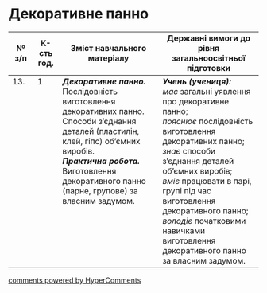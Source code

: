 <div id="hypercomments_widget" class="js-hypercomments-widget invisible"></div>

 # Декоративне панно

<table>
  <tr>
    <td width="10%" align="center"><b>№ з/п</b></td>
    <td width="10%" align="center"><b>К-сть год.</b></td>
    <td width="40%" align="center"><b>Зміст навчального матеріалу</b></td>
    <td width="60%" align="center"><b>Державні вимоги до рівня загальноосвітньої підготовки</b></td>
  </tr>
<tbody>
  <tr>
    <td width="10%" style="vertical-align:top !important;">
13.</td>
    <td width="10%" style="vertical-align:top !important;">
1</td>
    <td width="40%" style="vertical-align:top !important;">
<b><i>Декоративне панно.</i></b>  Послідовність виготовлення декоративних панно. Способи з’єднання деталей (пластилін, клей, гіпс) об’ємних виробів.  <br>
<b><i>Практична робота.</i></b> <br>
Виготовлення декоративного панно (парне, групове) за власним задумом.<br>
</td>
    <td width="60%" style="vertical-align:top !important;">
<i><b>Учень (учениця):</b></i><br>
<i>має</i> загальні уявлення про декоративне панно;<br>
<i>пояснює</i> послідовність виготовлення декоративних панно;<br>
<i>знає</i> способи з’єднання деталей об’ємних виробів;<br>
<i>вміє</i>  працювати в парі, групі під час виготовлення декоративного панно;<br>
<i>володіє</i> початковими навичками виготовлення декоративного панно за власним задумом.<br>
</td>
  </tr>
</tbody>
</table>

<div class="js-hypercomments-container">
<a href="http://hypercomments.com" class="hc-link" title="comments widget">comments powered by HyperComments</a>
</div>